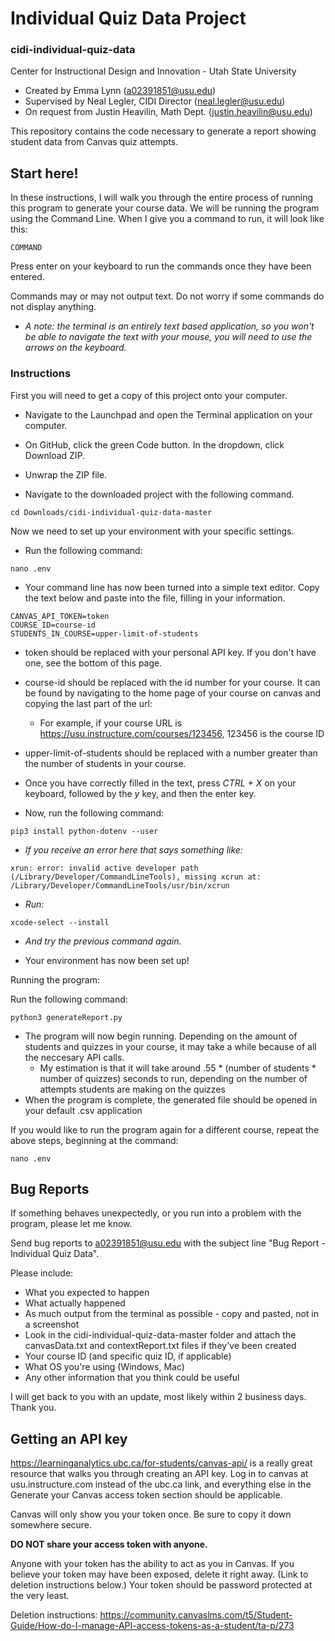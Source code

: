 # Individual Quiz Data Project
### cidi-individual-quiz-data
Center for Instructional Design and Innovation - Utah State University

* Created by Emma Lynn (a02391851@usu.edu)
* Supervised by Neal Legler, CIDI Director (neal.legler@usu.edu)
* On request from Justin Heavilin, Math Dept. (justin.heavilin@usu.edu)

This repository contains the code necessary to generate a report showing student data from Canvas quiz attempts.

## Start here!
In these instructions, I will walk you through the entire process of running this program to generate your course data.
We will be running the program using the Command Line. When I give you a command to run, it will look like this:
```
COMMAND
```
Press enter on your keyboard to run the commands once they have been entered.

Commands may or may not output text. Do not worry if some commands do not display anything.

* _A note: the terminal is an entirely text based application, so you won't be able to navigate the text with your mouse, you will need to use the arrows on the keyboard._


### Instructions

First you will need to get a copy of this project onto your computer.

* Navigate to the Launchpad and open the Terminal application on your computer.

* On GitHub, click the green Code button. In the dropdown, click Download ZIP.
* Unwrap the ZIP file.
* Navigate to the downloaded project with the following command.
```
cd Downloads/cidi-individual-quiz-data-master
```

Now we need to set up your environment with your specific settings.
  *  Run the following command:
```commandline
nano .env
```

  *  Your command line has now been turned into a simple text editor. Copy the text below and paste into the file, filling in your information.
  ```commandline
CANVAS_API_TOKEN=token
COURSE_ID=course-id
STUDENTS_IN_COURSE=upper-limit-of-students
```

* token should be replaced with your personal API key. If you don't have one, see the bottom of this page.
* course-id should be replaced with the id number for your course. It can be found by navigating to the home page of your course on canvas and copying the last part of the url:
  * For example, if your course URL is https://usu.instructure.com/courses/123456, 123456 is the course ID
* upper-limit-of-students should be replaced with a number greater than the number of students in your course.

* Once you have correctly filled in the text, press _CTRL + X_ on your keyboard, followed by the _y_ key, and then the enter key.


* Now, run the following command:
```commandline
pip3 install python-dotenv --user
```

* _If you receive an error here that says something like:_
```commandline
xrun: error: invalid active developer path (/Library/Developer/CommandLineTools), missing xcrun at: /Library/Developer/CommandLineTools/usr/bin/xcrun
```
* _Run:_
```commandline
xcode-select --install
```
* _And try the previous command again._


* Your environment has now been set up!

Running the program:

Run the following command:
```commandline
python3 generateReport.py
```
* The program will now begin running. Depending on the amount of students and quizzes in your course, it may take a while because of all the neccesary API calls.
  * My estimation is that it will take around .55 * (number of students * number of quizzes) seconds to run, depending on the number of attempts students are making on the quizzes
* When the program is complete, the generated file should be opened in your default .csv application

If you would like to run the program again for a different course, repeat the above steps, beginning at the command:
```commandline
nano .env
```

## Bug Reports
If something behaves unexpectedly, or you run into a problem with the program, please let me know.

Send bug reports to a02391851@usu.edu with the subject line "Bug Report - Individual Quiz Data".

Please include:
* What you expected to happen
* What actually happened
* As much output from the terminal as possible - copy and pasted, not in a screenshot
* Look in the cidi-individual-quiz-data-master folder and attach the canvasData.txt and contextReport.txt files if they've been created
* Your course ID (and specific quiz ID, if applicable)
* What OS you're using (Windows, Mac)
* Any other information that you think could be useful

I will get back to you with an update, most likely within 2 business days. Thank you.

## Getting an API key
https://learninganalytics.ubc.ca/for-students/canvas-api/ is a really great resource that walks you through creating an API key.
 Log in to canvas at usu.instructure.com instead of the ubc.ca link, and everything else in the Generate your Canvas access token section should be applicable.
 
Canvas will only show you your token once. Be sure to copy it down somewhere secure. 

**DO NOT share your access token with anyone.**

Anyone with your token has the ability to act as you in Canvas. If you believe your token may have been exposed, delete it right away. (Link to deletion instructions below.)
 Your token should be password protected at the very least.

Deletion instructions: https://community.canvaslms.com/t5/Student-Guide/How-do-I-manage-API-access-tokens-as-a-student/ta-p/273